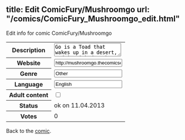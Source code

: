 title: Edit ComicFury/Mushroomgo
url: "/comics/ComicFury_Mushroomgo_edit.html"
---
Edit info for comic ComicFury/Mushroomgo

<form name="comic" action="http://gaepostmail.appengine.com/comic" name="post">
<table class="comicinfo">
<tr>
<th>Description</th><td><textarea name="description">Go is a Toad that wakes up in a desert, and is picked up by sand pirates. Describing the rest of the plot would take too long. Basically, a drawn Super Mario comic with original characters, disconnected from any particular game.</textarea></td>
</tr>
<tr>
<th>Website</th><td><input type="text" name="url" value="http://mushroomgo.thecomicseries.com/"/></td>
</tr>
<tr>
<th>Genre</th><td><input type="text" name="genre" value="Other"/></td>
</tr>
<tr>
<th>Language</th><td><input type="text" name="language" value="English"/></td>
</tr>
<tr>
<th>Adult content</th><td><input type="checkbox" name="adult" value="adult" /></td>
</tr>
<tr>
<th>Status</th><td>ok on 11.04.2013</td>
</tr>
<tr>
<th>Votes</th><td>0</div></td>
</tr>
</table>
</form>

Back to the [comic](/comics/ComicFury_Mushroomgo.html).
